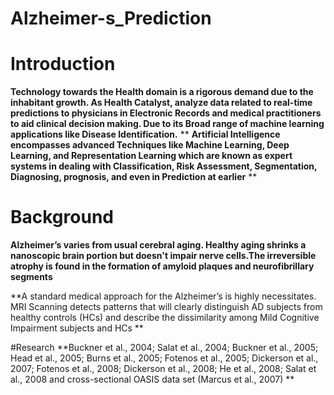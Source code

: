 # Alzheimer-s_Prediction

 #  **Introduction**

**Technology towards the Health domain is a rigorous demand due to the inhabitant growth. As Health Catalyst, analyze data related to real-time predictions to physicians in Electronic Records and medical practitioners to aid clinical decision making. Due to its Broad range of machine learning applications like Disease Identification.**
**
**Artificial Intelligence encompasses advanced Techniques like Machine Learning, Deep Learning, and Representation Learning which are known as expert systems in dealing with Classification, Risk Assessment, Segmentation, Diagnosing, prognosis, and even in Prediction at earlier**
**

# Background 

**Alzheimer’s varies from usual cerebral aging. Healthy aging shrinks a nanoscopic brain portion but doesn't impair nerve cells.The irreversible atrophy is found in the formation of amyloid plaques and neurofibrillary segments**

**A standard medical approach for the Alzheimer’s is highly necessitates. MRI Scanning detects patterns that will clearly distinguish AD subjects from healthy controls (HCs) and describe the dissimilarity among Mild Cognitive Impairment subjects and HCs **

#Research 
**Buckner et al., 2004; Salat et al., 2004; 
Buckner et al., 2005; Head et al., 2005; 
Burns et al., 2005; Fotenos et al., 2005; 
Dickerson et al., 2007; Fotenos et al., 2008; 
Dickerson et al., 2008; He et al., 2008; Salat et al., 2008 and 
cross-sectional OASIS data set (Marcus et al., 2007) **





  


